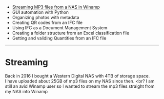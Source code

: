 

* [Streaming MP3 files from a NAS in Winamp](#streaming)<br>
* GUI automation with Python<br>
* Organizing photos with metadata<br>
* Creating QR codes from an IFC file<br>
* Using IFC as a Document Management System<br>
* Creating a folder structure from an Excel classification file<br>
* Getting and validing Quantities from an IFC file<br>

-------

# Streaming

Back in 2016 I bought a Western Digital NAS with 4TB of storage space. <br>
I have uploaded about 25GB of mp3 files on my NAS since then. <br?
I am still an avid Winamp user so I wanted to stream the mp3 files straight from my NAS into Winamp <br>

